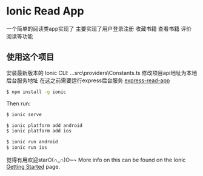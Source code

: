 Ionic Read App
=====================

一个简单的阅读类app实现了 主要实现了用户登录注册 收藏书籍 查看书籍 评价 阅读等功能

## 使用这个项目

安装最新版本的 Ionic CLI:
...src\providers\Constants.ts 
修改项目api地址为本地后台服务地址 
在这之前需要运行express后台服务 
[express-read-app](https://github.com/Taffyw/express-read-app)

```bash
$ npm install -g ionic
```
Then run:

```bash
$ ionic serve
```
```bash
$ ionic platform add android
$ ionic platform add ios
```
```bash
$ ionic run android
$ ionic run ios
```
觉得有用欢迎starO(∩_∩)O~~
More info on this can be found on the Ionic [Getting Started](http://ionicframework.com/docs/v2/getting-started/) page.

